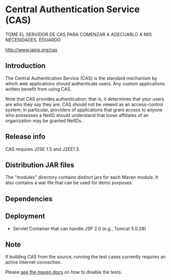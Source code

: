 # Central Authentication Service (CAS)

TOMÉ EL SERVIDOR DE CAS PARA COMENZAR A ADECUARLO A MIS NECESIDADES.
EDUARDO

<http://www.jasig.org/cas>

## Introduction

The Central Authentication Service (CAS) is the standard mechanism by which web
applications should authenticate users. Any custom applications written benefit
from using CAS.

Note that CAS provides authentication; that is, it determines that your users
are who they say they are. CAS should not be viewed as an access-control system;
in particular, providers of applications that grant access to anyone who
possesses a NetID should understand that loose affiliates of an organization may
be granted NetIDs.

## Release info

CAS requires J2SE 1.5 and J2EE1.3.

## Distribution JAR files

The "modules" directory contains distinct jars for each Maven module.  It also
contains a war file that can be used for demo purposes.

## Dependencies

## Deployment

* Servlet Container that can handle JSP 2.0 (e.g., Tomcat 5.0.28)

## Note

If building CAS from the source, running the test cases currently
requires an active Internet connection.

Please [see the maven docs][skip] on how to disable the tests.

[skip]: http://maven.apache.org/general.html#skip-test

